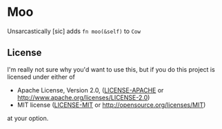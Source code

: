 # Moo

Unsarcastically [sic] adds `fn moo(&self)` to `Cow`


## License

I'm really not sure why you'd want to use this, but if you do this project is
licensed under either of

 * Apache License, Version 2.0, ([LICENSE-APACHE](LICENSE-APACHE) or
   http://www.apache.org/licenses/LICENSE-2.0)
 * MIT license ([LICENSE-MIT](LICENSE-MIT) or
   http://opensource.org/licenses/MIT)

at your option.

